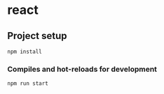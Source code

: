 # react

## Project setup
```
npm install
```

### Compiles and hot-reloads for development
```
npm run start
```

